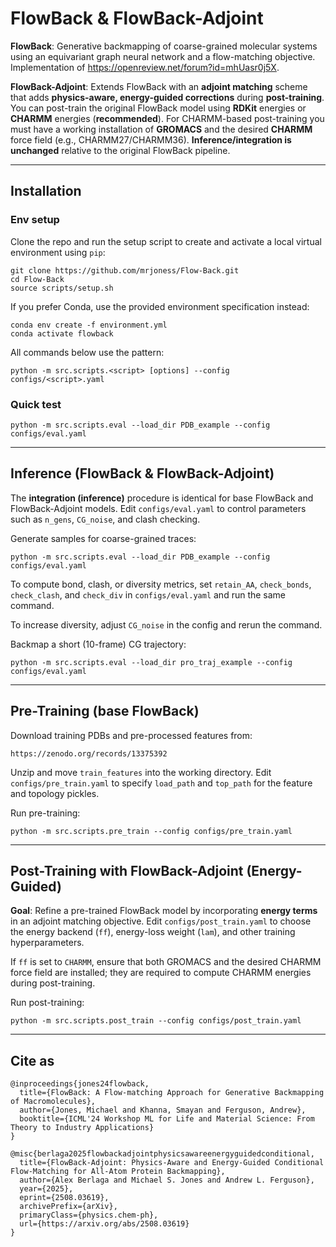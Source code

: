 # FlowBack & FlowBack-Adjoint

**FlowBack**: Generative backmapping of coarse-grained molecular systems using an equivariant graph neural network and a flow-matching objective. Implementation of https://openreview.net/forum?id=mhUasr0j5X.

**FlowBack-Adjoint**: Extends FlowBack with an **adjoint matching** scheme that adds **physics-aware, energy-guided corrections** during **post-training**. You can post-train the original FlowBack model using **RDKit** energies or **CHARMM** energies (**recommended**). For CHARMM-based post-training you must have a working installation of **GROMACS** and the desired **CHARMM** force field (e.g., CHARMM27/CHARMM36). **Inference/integration is unchanged** relative to the original FlowBack pipeline.

---

## Installation

### Env setup
Clone the repo and run the setup script to create and activate a local virtual environment using `pip`:

    git clone https://github.com/mrjoness/Flow-Back.git
    cd Flow-Back
    source scripts/setup.sh

If you prefer Conda, use the provided environment specification instead:

    conda env create -f environment.yml
    conda activate flowback

All commands below use the pattern:

    python -m src.scripts.<script> [options] --config configs/<script>.yaml

### Quick test
    python -m src.scripts.eval --load_dir PDB_example --config configs/eval.yaml

---

## Inference (FlowBack & FlowBack-Adjoint)

The **integration (inference)** procedure is identical for base FlowBack and FlowBack-Adjoint models. Edit `configs/eval.yaml` to control parameters such as `n_gens`, `CG_noise`, and clash checking.

Generate samples for coarse-grained traces:

    python -m src.scripts.eval --load_dir PDB_example --config configs/eval.yaml

To compute bond, clash, or diversity metrics, set `retain_AA`, `check_bonds`, `check_clash`, and `check_div` in `configs/eval.yaml` and run the same command.

To increase diversity, adjust `CG_noise` in the config and rerun the command.

Backmap a short (10-frame) CG trajectory:

    python -m src.scripts.eval --load_dir pro_traj_example --config configs/eval.yaml

---

## Pre-Training (base FlowBack)

Download training PDBs and pre-processed features from:

    https://zenodo.org/records/13375392

Unzip and move `train_features` into the working directory. Edit `configs/pre_train.yaml` to specify `load_path` and `top_path` for the feature and topology pickles.

Run pre-training:

    python -m src.scripts.pre_train --config configs/pre_train.yaml

---

## Post-Training with FlowBack-Adjoint (Energy-Guided)

**Goal**: Refine a pre-trained FlowBack model by incorporating **energy terms** in an adjoint matching objective. Edit `configs/post_train.yaml` to choose the energy backend (`ff`), energy-loss weight (`lam`), and other training hyperparameters.

If `ff` is set to `CHARMM`, ensure that both GROMACS and the desired CHARMM force field are installed; they are required to compute CHARMM energies during post-training.

Run post-training:

    python -m src.scripts.post_train --config configs/post_train.yaml

---

## Cite as

    @inproceedings{jones24flowback,
      title={FlowBack: A Flow-matching Approach for Generative Backmapping of Macromolecules},
      author={Jones, Michael and Khanna, Smayan and Ferguson, Andrew},
      booktitle={ICML'24 Workshop ML for Life and Material Science: From Theory to Industry Applications}
    }

    @misc{berlaga2025flowbackadjointphysicsawareenergyguidedconditional,
      title={FlowBack-Adjoint: Physics-Aware and Energy-Guided Conditional Flow-Matching for All-Atom Protein Backmapping},
      author={Alex Berlaga and Michael S. Jones and Andrew L. Ferguson},
      year={2025},
      eprint={2508.03619},
      archivePrefix={arXiv},
      primaryClass={physics.chem-ph},
      url={https://arxiv.org/abs/2508.03619}
    }

